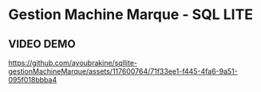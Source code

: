 # Gestion Machine Marque -  SQL LITE


## VIDEO DEMO


https://github.com/ayoubrakine/sqllite-gestionMachineMarque/assets/117600764/71f33ee1-f445-4fa6-9a51-095f018bbba4

